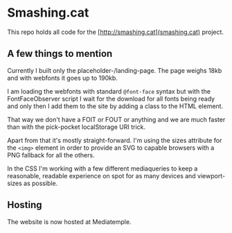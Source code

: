 # Smashing.cat

This repo holds all code for the [http://smashing.cat](smashing.cat) project.

## A few things to mention

Currently I built only the placeholder-/landing-page. The page weighs 18kb and with webfonts it goes up to 190kb.

I am loading the webfonts with standard `@font-face` syntax but with the FontFaceObserver script I wait for the download for all fonts being ready and only then I add them to the site by adding a class to the HTML element.

That way we don't have a FOIT or FOUT or anything and we are much faster than with the pick-pocket localStorage URI trick.

Apart from that it's mostly straight-forward. I'm using the sizes attribute for the `<img>` element in order to provide an SVG to capable browsers with a PNG fallback for all the others.

In the CSS I'm working with a few different mediaqueries to keep a reasonable, readable experience on spot for as many devices and viewport-sizes as possible.

## Hosting

The website is now hosted at Mediatemple.